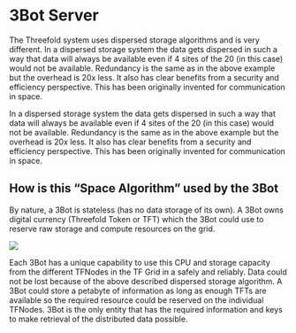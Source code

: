 # 3Bot Server

The Threefold system uses dispersed storage algorithms and is very different. In a dispersed storage system the data gets dispersed in such a way that data will always be available even if 4 sites of the 20 (in this case) would not be available. Redundancy is the same as in the above example but the overhead is 20x less. It also has clear benefits from a security and efficiency perspective. This has been originally invented for communication in space.

In a dispersed storage system the data gets dispersed in such a way that data will always be available even if 4 sites of the 20 (in this case) would not be available. Redundancy is the same as in the above example but the overhead is 20x less. It also has clear benefits from a security and efficiency perspective. This has been originally invented for communication in space.

## How is this “Space Algorithm” used by the 3Bot

By nature, a 3Bot is stateless (has no data storage of its own). A 3Bot owns digital currency (Threefold Token or TFT) which the 3Bot could use to reserve raw storage and compute resources on the grid.

![](https://github.com/Threefoldfoundation/3bot/blob/master/docs/img/3bot%20ecosystem.jpg)

Each 3Bot has a unique capability to use this CPU and storage capacity from the different TFNodes in the TF Grid in a safely and reliably. Data could not be lost because of the above described dispersed storage algorithm. A 3Bot could store a petabyte of information as long as enough TFTs are available so the required resource could be reserved on the individual TFNodes. 3Bot is the only entity that has the required information and keys to make retrieval of the distributed data possible.